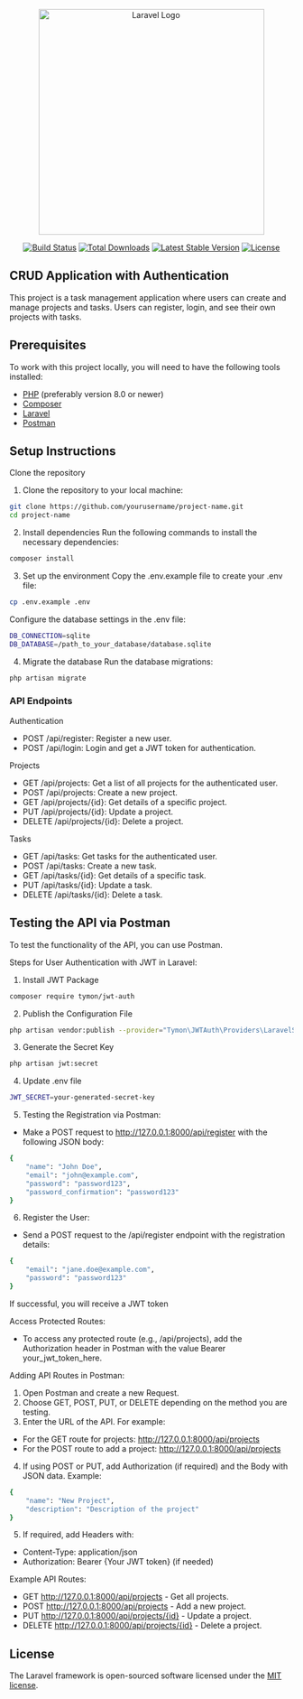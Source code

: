 <p align="center"><a href="https://laravel.com" target="_blank"><img src="https://raw.githubusercontent.com/laravel/art/master/logo-lockup/5%20SVG/2%20CMYK/1%20Full%20Color/laravel-logolockup-cmyk-red.svg" width="400" alt="Laravel Logo"></a></p>

<p align="center">
<a href="https://github.com/laravel/framework/actions"><img src="https://github.com/laravel/framework/workflows/tests/badge.svg" alt="Build Status"></a>
<a href="https://packagist.org/packages/laravel/framework"><img src="https://img.shields.io/packagist/dt/laravel/framework" alt="Total Downloads"></a>
<a href="https://packagist.org/packages/laravel/framework"><img src="https://img.shields.io/packagist/v/laravel/framework" alt="Latest Stable Version"></a>
<a href="https://packagist.org/packages/laravel/framework"><img src="https://img.shields.io/packagist/l/laravel/framework" alt="License"></a>
</p>

## CRUD Application with Authentication

This project is a task management application where users can create and manage projects and tasks. Users can register, login, and see their own projects with tasks.

## Prerequisites

To work with this project locally, you will need to have the following tools installed:

- [PHP](https://www.php.net/downloads.php) (preferably version 8.0 or newer)
- [Composer](https://getcomposer.org/)
- [Laravel](https://laravel.com/)
- [Postman](https://www.postman.com/)
  
## Setup Instructions
Clone the repository

1. Clone the repository to your local machine:
```bash
git clone https://github.com/yourusername/project-name.git
cd project-name
```

2. Install dependencies
Run the following commands to install the necessary dependencies:
```bash
composer install
```
3. Set up the environment
Copy the .env.example file to create your .env file:
```bash
cp .env.example .env
```
Configure the database settings in the .env file:
```bash
DB_CONNECTION=sqlite
DB_DATABASE=/path_to_your_database/database.sqlite
```

4. Migrate the database
Run the database migrations:
```bash
php artisan migrate
```

### API Endpoints
Authentication
- POST /api/register: Register a new user.
- POST /api/login: Login and get a JWT token for authentication.
  
Projects
- GET /api/projects: Get a list of all projects for the authenticated user.
- POST /api/projects: Create a new project.
- GET /api/projects/{id}: Get details of a specific project.
- PUT /api/projects/{id}: Update a project.
- DELETE /api/projects/{id}: Delete a project.
  
Tasks
- GET /api/tasks: Get tasks for the authenticated user.
- POST /api/tasks: Create a new task.
- GET /api/tasks/{id}: Get details of a specific task.
- PUT /api/tasks/{id}: Update a task.
- DELETE /api/tasks/{id}: Delete a task.

## Testing the API via Postman
To test the functionality of the API, you can use Postman.


Steps for User Authentication with JWT in Laravel:
1. Install JWT Package
```bash
composer require tymon/jwt-auth
```
2. Publish the Configuration File
```bash
php artisan vendor:publish --provider="Tymon\JWTAuth\Providers\LaravelServiceProvider"
```
3. Generate the Secret Key
```bash
php artisan jwt:secret
```
4. Update .env file
```bash
JWT_SECRET=your-generated-secret-key
```
5. Testing the Registration via Postman:
  - Make a POST request to http://127.0.0.1:8000/api/register with the following JSON body:
```bash
{
    "name": "John Doe",
    "email": "john@example.com",
    "password": "password123",
    "password_confirmation": "password123"
}
```
6. Register the User:
  - Send a POST request to the /api/register endpoint with the registration details:
```bash
{
    "email": "jane.doe@example.com",
    "password": "password123"
}
```
If successful, you will receive a JWT token

Access Protected Routes:
 - To access any protected route (e.g., /api/projects), add the Authorization header in Postman with the value Bearer your_jwt_token_here.


Adding API Routes in Postman:
1. Open Postman and create a new Request.
2. Choose GET, POST, PUT, or DELETE depending on the method you are testing.
3. Enter the URL of the API. For example:
  - For the GET route for projects: http://127.0.0.1:8000/api/projects
  - For the POST route to add a project: http://127.0.0.1:8000/api/projects
4. If using POST or PUT, add Authorization (if required) and the Body with JSON data. Example:
```bash
{
    "name": "New Project",
    "description": "Description of the project"
}
```
5. If required, add Headers with:
- Content-Type: application/json
- Authorization: Bearer {Your JWT token} (if needed)

Example API Routes:
- GET http://127.0.0.1:8000/api/projects - Get all projects.
- POST http://127.0.0.1:8000/api/projects - Add a new project.
- PUT http://127.0.0.1:8000/api/projects/{id} - Update a project.
- DELETE http://127.0.0.1:8000/api/projects/{id} - Delete a project.
  

## License

The Laravel framework is open-sourced software licensed under the [MIT license](https://opensource.org/licenses/MIT).
